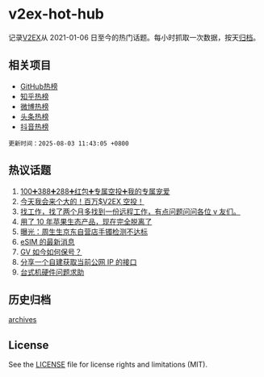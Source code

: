 # v2ex-hot-hub

 记录[V2EX](https://www.v2ex.com/)从 2021-01-06 日至今的热门话题。每小时抓取一次数据，按天[归档](archives)。
 
 ## 相关项目

- [GitHub热榜](https://github.com/snaildev/github-hot-hub)
- [知乎热榜](https://github.com/snaildev/zhihu-hot-hub)
- [微博热榜](https://github.com/snaildev/weibo-hot-hub)
- [头条热榜](https://github.com/snaildev/toutiao-hot-hub)
- [抖音热榜](https://github.com/snaildev/douyin-hot-hub)


 `更新时间：2025-08-03 11:43:05 +0800`

## 热议话题

1. [100➕388➕288➕红包➕专属空投➕我的专属宠爱](https://www.v2ex.com/t/1149508)
1. [今天我会来个大的！百万$V2EX 空投！](https://www.v2ex.com/t/1149444)
1. [找工作，找了两个月多找到一份远程工作，有点问题问问各位 v 友们。](https://www.v2ex.com/t/1149452)
1. [用了 10 年苹果生态产品，现在完全脱离了](https://www.v2ex.com/t/1149494)
1. [曝光：周生生京东自营店手镯检测不达标](https://www.v2ex.com/t/1149454)
1. [eSIM 的最新消息](https://www.v2ex.com/t/1149473)
1. [GV 如今如何保号？](https://www.v2ex.com/t/1149533)
1. [分享一个自建获取当前公网 IP 的接口](https://www.v2ex.com/t/1149457)
1. [台式机硬件问题求助](https://www.v2ex.com/t/1149448)

## 历史归档

[archives](archives)

## License

See the [LICENSE](LICENSE) file for license rights and limitations (MIT).

